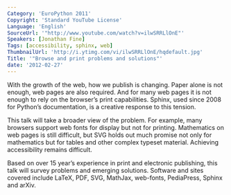 ```yaml
---
Category: 'EuroPython 2011'
Copyright: 'Standard YouTube License'
Language: 'English'
SourceUrl: '"http://www.youtube.com/watch?v=ilwSRRLlOnE"'
Speakers: [Jonathan Fine]
Tags: [accessibility, sphinx, web]
ThumbnailUrl: 'http://i.ytimg.com/vi/ilwSRRLlOnE/hqdefault.jpg'
Title: '"Browse and print problems and solutions"'
date: '2012-02-27'
---
```

With the growth of the web, how we publish is changing. Paper alone is not
enough, web pages are also required. And for many web pages it is not enough
to rely on the browser’s print capabilities. Sphinx, used since 2008 for
Python’s documentation, is a creative response to this tension.

This talk will take a broader view of the problem. For example, many browsers
support web fonts for display but not for printing. Mathematics on web pages
is still difficult, but SVG holds out much promise not only for mathematics
but for tables and other complex typeset material. Achieving accessibility
remains difficult.

Based on over 15 year’s experience in print and electronic publishing, this
talk will survey problems and emerging solutions. Software and sites covered
include LaTeX, PDF, SVG, MathJax, web-fonts, PediaPress, Sphinx and arXiv.

